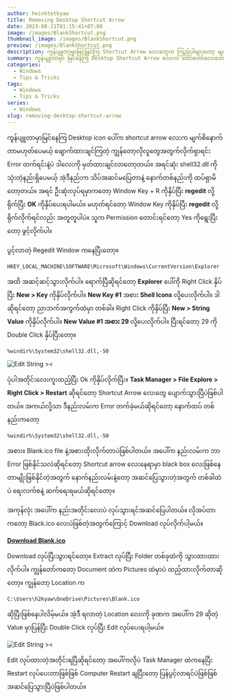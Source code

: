 ```yaml
---
author: heinhtetkyaw
title: Removing Desktop Shortcut Arrow
date: 2023-08-21T01:15:41+07:00
image: /images/BlankShortcut.png
thumbnail_image: /images/BlankShortcut.png
preview: /images/BlankShortcut.png
description: ကွန်ပျူတာမှာမြင်မြင်ကြ Shortcut Arrow လေးတွေက ကြည့်ပါများတော့ မျက်စိနောက်လာတာနဲ့ regedit နဲ့ ဖျောက်တဲ့နည်း
summary: ကွန်ပျူတာမှာ မြင်နေကြ Desktop Shortcut Arrow လေးက တော်တော်လေးတော့ မျက်စိနောက်ဖို့ကောင်းတာအမှန်ပဲ။ အဲ့ဒါနဲ့ ရှာကြည့်လိုက်တော့ အခြား Software တွေနဲ့ ဖျောက်လို့ရပေမယ့် regedit ကိုအသုံးပြုပြီး ဖျောက်လို့ရတာနဲ့ အဆင်ပြေတာလေး သိမ်းဖြစ်ခဲ့တာလေးပေါ့။
categories:
  - Windows
  - Tips & Tricks
tags:
  - Windows
  - Tips & Tricks
series:
  - Windows
slug: removing-desktop-shortcut-arrow
---
```


ကွန်ပျူတာမှာမြင်နေကြ Desktop icon ပေါ်က shortcut arrow လေးက မျက်စိနောက်တာမဟုတ်ပေမယ့် ဖျောက်ထားချင်ကြတဲ့ ကျွန်တော့လိုလူတွေအတွက်လိုက်ရှာရင်း Error တက်ရင်းနဲ့ပဲ ဒါလေးကို မှတ်ထားချင်လာတော့တယ်။ အရင်ဆုံး shell32.dll ကိုသုံးတဲ့နည်းရှိပေမယ့် အဲ့ဒီနည်းက သိပ်အဆင်မပြေတာနဲ့ နောက်တစ်နည်းကို ထပ်ရှာမိတော့တယ်။ အရင် ဦးဆုံးလုပ်ရမှာကတော့ <kdb>Window Key + R</kdb> ကိုနှိပ်ပြီး **regedit** လို့ရိုက်ပြီး **OK** ကိုနှိပ်ပေးရပါမယ်။ မဟုတ်ရင်တော့ <kdb>Window Key</kdb> ကိုနှိပ်ပြီး **regedit** လို့ရိုက်လိုက်ရင်လည်း အတူတူပါပဲ။ သူက Permission တောင်းရင်တော့ Yes ကိုရွေးပြီးတော့ ဖွင့်လိုက်ပါ။

ပွင့်လာတဲ့ Regedit Window ကနေပြီးတော့။

```
HKEY_LOCAL_MACHINE\SOFTWARE\Microsoft\Windows\CurrentVersion\Explorer
```

အထိ အဆင့်ဆင့်သွားလိုက်ပါ။ ရောက်ပြီဆိုရင်တော့ **Explorer** ပေါ်ကို Right Click နှိပ်ပြီး **New > Key** ကိုနှိပ်လိုက်ပါ။ **New Key #1** အစား **Shell Icons** လို့ပေးလိုက်ပါ။ ဒါဆိုရင်တော့ ညာဘက်အကွက်ထဲမှာ တစ်ခါ။ Right Click ကိုနှိပ်ပြီး **New > String Value** ကိုနှိပ်လိုက်ပါ။ **New Value #1 အစား 29** လို့ပေးလိုက်ပါ။ ပြီးရင်တော့ 29 ကို Double Click နှိပ်ပြီးတော့။

```
%windir%\System32\shell32.dll,-50
```

![Edit String ><](/images/Edit-String.png)

ပုံပါအတိုင်းလေးကူးထည့်ပြီး Ok ကိုနှိပ်လိုက်ပြီး။ **Task Manager > File Explore > Right Click > Restart** ဆိုရင်တော့ Shortcut Arrow လေးတွေ ပျောက်သွားပြီပဲဖြစ်ပါတယ်။ အကယ်လို့သာ ဒီနည်းလမ်းက Error တက်ခဲ့မယ်ဆိုရင်တော့ နောက်ထပ် တစ်နည်းကတော့

```
%windir%\System32\shell32.dll,-50
```

အစား။ Blank.ico file နဲ့အစားထိုးလိုက်တာပဲဖြစ်ပါတယ်။ အပေါ်က နည်းလမ်းက ဘာ Error ဖြစ်နိုင်သလဲဆိုရင်တော့ Shortcut arrow လေးနေရာမှာ black box လေးဖြစ်နေတာမျိုးဖြစ်နိုင်တဲ့အတွက် နောက်နည်းလမ်းနဲ့တော့ အဆင်ပြေသွားတဲ့အတွက် တစ်ခါထဲပဲ ရေးလက်စနဲ့ ဆက်ရေးရမယ်ဆိုရင်တော့။

အကုန်လုံး အပေါ်က နည်းအတိုင်းလေးပဲ လုပ်သွားရင်အဆင်ပြေပါတယ်။ လိုအပ်တာကတော့ Black.ico လေးပဲဖြစ်တဲ့အတွက်ကြောင့် Download လုပ်လိုက်ပါ့မယ်။

**[Download Blank.ico](/files/Blank.ico.zip)**

Download လုပ်ပြီးသွားရင်တော့။ Extract လုပ်ပြီး Folder တစ်ခုထဲကို သွားထားထားလိုက်ပါ။ ကျွန်တော်ကတော့ Document ထဲက Pictures ထဲမှာပဲ ထည့်ထားလိုက်တာဆိုတော့။ ကျွန်တော့ Location က

```
C:\Users\h2kyaw\OneDrive\Pictures\Blank.ico
```

ဆိုပြီးဖြစ်နေပါလိမ့်မယ်။ အဲ့ဒီ ရလာတဲ့ Location လေးကို ခုဏက အပေါ်က 29 ဆိုတဲ့ Value မှာပြန်ပြီး Double Click လုပ်ပြီး Edit လုပ်ပေးရပါ့မယ်။

![Edit String ><](/images/Edit-String-Blank.png)

Edit လုပ်ထားတဲ့အတိုင်းရပြီဆိုရင်တော့ အပေါ်ကလိုပဲ Task Manager ထဲကနေပြီး Restart လုပ်ပေးတာဖြစ်ဖြစ် Computer Restart ချပြီးတော့ ပြန်ပွင့်လာရင်ပဲဖြစ်ဖြစ် အဆင်ပြေသွားပြီပဲဖြစ်ပါတယ်။

